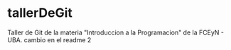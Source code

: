 # tallerDeGit

Taller de Git de la materia "Introduccion a la Programacion" de la FCEyN - UBA.
cambio en el readme 2